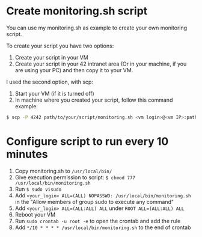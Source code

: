 # Create monitoring.sh script

You can use my monitoring.sh as example to create your own monitoring script.

To create your script you have two options:
1. Create your script in your VM
2. Create your script in your 42 intranet area (Or in your machine, if you are using your PC) and then copy it to your VM.

I used the second option, with scp:

1. Start your VM (if it is turned off)
2. In machine where you created your script, follow this command example:
```bash
$ scp -P 4242 path/to/your/script/monitoring.sh <vm login>@<vm IP>:path/to/desired/folder
```

# Configure script to run every 10 minutes

1. Copy monitoring.sh to ```/usr/local/bin/```
2. Give execution permission to script: ```$ chmod 777 /usr/local/bin/monitoring.sh```
3. Run ```$ sudo visudo```
4. Add ```<your_login> ALL=(ALL) NOPASSWD: /usr/local/bin/monitoring.sh``` in the "Allow members of group sudo to execute any command"
5. Add ```<your_login> ALL=(ALL:ALL) ALL``` under ```ROOT ALL=(ALL:ALL) ALL```
6. Reboot your VM
7. Run ```sudo crontab -u root -e``` to open the crontab and add the rule
8. Add ```*/10 * * * * /usr/local/bin/monitoring.sh``` to the end of crontab